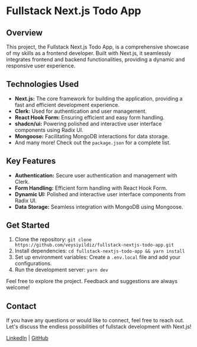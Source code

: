 # Fullstack Next.js Todo App

## Overview

This project, the Fullstack Next.js Todo App, is a comprehensive showcase of my skills as a frontend developer. Built with Next.js, it seamlessly integrates frontend and backend functionalities, providing a dynamic and responsive user experience.

## Technologies Used

- **Next.js:** The core framework for building the application, providing a fast and efficient development experience.
- **Clerk:** Used for authentication and user management.
- **React Hook Form:** Ensuring efficient and easy form handling.
- **shadcn/ui:** Powering polished and interactive user interface components using Radix UI.
- **Mongoose:** Facilitating MongoDB interactions for data storage.
- And many more! Check out the `package.json` for a complete list.

## Key Features

- **Authentication:** Secure user authentication and management with Clerk.
- **Form Handling:** Efficient form handling with React Hook Form.
- **Dynamic UI:** Polished and interactive user interface components from Radix UI.
- **Data Storage:** Seamless integration with MongoDB using Mongoose.

## Get Started

1. Clone the repository: `git clone https://github.com/veysiyildiz/fullstack-nextjs-todo-app.git`
2. Install dependencies: `cd fullstack-nextjs-todo-app && yarn install`
3. Set up environment variables: Create a `.env.local` file and add your configurations.
4. Run the development server: `yarn dev`

Feel free to explore the project. Feedback and suggestions are always welcome!

## Contact

If you have any questions or would like to connect, feel free to reach out. Let's discuss the endless possibilities of fullstack development with Next.js!

[LinkedIn](https://www.linkedin.com/in/veysiyildiz/) | [GitHub](https://github.com/veysiyildiz/)
